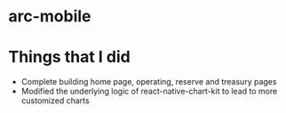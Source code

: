 # arc-mobile

# Things that I did
- Complete building home page, operating, reserve and treasury pages
- Modified the underlying logic of react-native-chart-kit to lead to more customized charts

